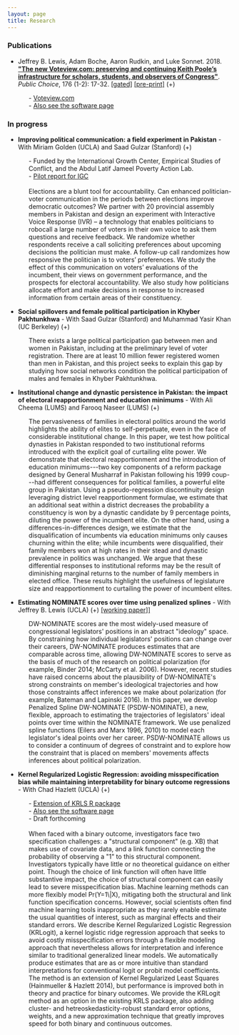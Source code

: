```yaml
---
layout: page
title: Research
---
```


### Publications

* Jeffrey B. Lewis, Adam Boche, Aaron Rudkin, and Luke Sonnet. 2018. [**"The new Voteview.com: preserving and continuing Keith Poole’s infrastructure for scholars, students, and observers of Congress"**](https://doi.org/10.1007/s11127-018-0546-0). *Public Choice*, 176 (1-2): 17-32. [[gated]](https://doi.org/10.1007/s11127-018-0546-0) <a href="/assets/preprints/BocheEtAl_Voteview.pdf">[pre-print]</a> <a data-toggle="collapse" data-target="#vv" aria-expanded="false" aria-controls="vv">(+)</a>

<div class="collapse" id="vv">
     <div class="card card-body">
<ul><ul style="list-style-type: none;">
<li> - <a href="https://voteview.com">Voteview.com</a></li>
<li> - <a href="/software/">Also see the software page</a></li>

</ul></ul>
</div>
</div>

### In progress

* **Improving political communication: a field experiment in Pakistan** - With Miriam Golden (UCLA) and Saad Gulzar (Stanford) <a data-toggle="collapse" data-target="#ivr" aria-expanded="false" aria-controls="ivr">(+)</a>

<div class="collapse" id="ivr">
     <div class="card card-body">
<ul><ul style="list-style-type: none;">
<li> - Funded by the International Growth Center, Empirical Studies of Conflict, and the Abdul Latif Jameel Poverty Action Lab.</li>
<li> - <a href="https://www.theigc.org/wp-content/uploads/2017/08/Golden-et-al-2017-Final-report_v2.pdf">Pilot report for IGC</a></li>
<li>&nbsp;</li>
<li> Elections are a blunt tool for accountability. Can enhanced politician-voter communication in the periods between elections improve democratic outcomes? We partner with 20 provincial assembly members in Pakistan and design an experiment with Interactive Voice Response (IVR) – a technology that enables politicians to robocall a large number of voters in their own voice to ask them questions and receive feedback. We randomize whether respondents receive a call soliciting preferences about upcoming decisions the politician must make. A follow-up call randomizes how responsive the politician is to voters’ preferences. We study the effect of this communication on voters’ evaluations of the incumbent, their views on government performance, and the prospects for electoral accountability. We also study how politicians allocate effort and make decisions in response to increased information from certain areas of their constituency.</li>

</ul></ul>
</div>
</div>

* **Social spillovers and female political participation in Khyber Pakhtunkhwa** - With Saad Gulzar (Stanford) and Muhammad Yasir Khan (UC Berkeley) <a data-toggle="collapse" data-target="#pkreg" aria-expanded="false" aria-controls="pkreg">(+)</a>

<div class="collapse" id="pkreg">
     <div class="card card-body">
<ul><ul style="list-style-type: none;">
<li> There exists a large political participation gap between men and women in Pakistan, including at the preliminary level of voter registration. There are at least 10 million fewer registered women than men in Pakistan, and this project seeks to explain this gap by studying how social networks condition the political participation of males and females in Khyber Pakhtunkhwa.</li>

</ul></ul>
</div>
</div>

* **Institutional change and dynastic persistence in Pakistan: the impact of electoral reapportionment and education minimums** - With Ali Cheema (LUMS) and Farooq Naseer (LUMS) <a data-toggle="collapse" data-target="#dyninst" aria-expanded="false" aria-controls="dyninst">(+)</a>

<div class="collapse" id="dyninst">
     <div class="card card-body">
<ul><ul style="list-style-type: none;">
<li>The pervasiveness of families in electoral politics around the world highlights the ability of elites to self-perpetuate, even in the face of considerable institutional change. In this paper, we test how political dynasties in Pakistan responded to two institutional reforms introduced with the explicit goal of curtailing elite power. We demonstrate that electoral reapportionment and the introduction of education minimums---two key components of a reform package designed by General Musharraf in Pakistan following his 1999 coup---had different consequences for political families, a powerful elite group in Pakistan. Using a pseudo-regression discontinuity design leveraging district level reapportionment formulae, we estimate that an additional seat within a district decreases the probability a constituency is won by a dynastic candidate by 9 percentage points, diluting the power of the incumbent elite. On the other hand, using a differences-in-differences design, we estimate that the disqualification of incumbents via education minimums only causes churning within the elite; while incumbents were disqualified, their family members won at high rates in their stead and dynastic prevalence in politics was unchanged. We argue that these differential responses to institutional reforms may be the result of diminishing marginal returns to the number of family members in elected office. These results highlight the usefulness of legislature size and reapportionment to curtailing the power of incumbent elites.</li>

</ul></ul>
</div>
</div>

* **Estimating NOMINATE scores over time using penalized splines** - With Jeffrey B. Lewis (UCLA) <a data-toggle="collapse" data-target="#dyn" aria-expanded="false" aria-controls="dyn">(+)</a> <a href="/assets/preprints/LewisSonnet_psdwnominate.pdf">[working paper]]</a>

<div class="collapse" id="dyn">
     <div class="card card-body">
<ul><ul style="list-style-type: none;">
<li> DW-NOMINATE scores are the most widely-used measure of congressional legislators' positions in an abstract "ideology" space. By constraining how individual legislators' positions can change over their careers, DW-NOMINATE produces estimates that are comparable across time, allowing DW-NOMINATE scores to serve as the basis of much of the research on political polarization (for example, Binder 2014; McCarty et al. 2006). However, recent studies have raised concerns about the plausibility of DW-NOMINATE's strong constraints on member's ideological trajectories and how those constraints affect inferences we make about polarization (for example, Bateman and Lapinski 2016). In this paper, we develop Penalized Spline DW-NOMINATE (PSDW-NOMINATE), a new, flexible, approach to estimating the trajectories of legislators' ideal points over time within the NOMINATE framework.  We use penalized spline functions (Eilers and Marx 1996, 2010) to model each legislator's ideal points over her career.  PSDW-NOMINATE allows us to consider a continuum of degrees of constraint and to explore how the constraint that is placed on members' movements affects inferences about political polarization. </li>
</ul></ul>

</div>
</div>


* **Kernel Regularized Logistic Regression: avoiding misspecification bias while maintaining interpretability for binary outcome regressions** - With Chad Hazlett (UCLA) <a data-toggle="collapse" data-target="#krlogit" aria-expanded="false" aria-controls="krlogit">(+)</a>

<div class="collapse" id="krlogit">
     <div class="card card-body">
<ul><ul style="list-style-type: none;">
<li> - <a href="https://github.com/lukesonnet/KRLS">Extension of KRLS R package</a></li>
<li> - <a href="/software/">Also see the software page</a></li>
<li> - Draft forthcoming</li>
<li>&nbsp;</li>
<li> When faced with a binary outcome, investigators face two specification challenges: a "structural component" (e.g. XB) that makes use of covariate data, and a link function connecting the probability of observing a "1" to this structural component. Investigators typically have little or no theoretical guidance on either point. Though the choice of link function will often have little substantive impact, the choice of structural component can easily lead to severe misspecification bias. Machine learning methods can more flexibly model Pr(Y=1\|X), mitigating both the structural and link function specification concerns. However, social scientists often find machine learning tools inappropriate as they rarely enable estimate the usual quantities of interest, such as marginal effects and their standard errors. We describe Kernel Regularized Logistic Regression (KRLogit), a kernel logistic ridge regression approach that seeks to avoid costly misspecification errors through a flexible modeling approach that nevertheless allows for interpretation and inference similar to traditional generalized linear models. We automatically produce estimates that are as or more intuitive than standard interpretations for conventional logit or probit model coefficients. The method is an extension of Kernel Regularized Least Squares (Hainmueller & Hazlett 2014), but performance is improved both in theory and practice for binary outcomes. We provide the KRLogit method as an option in the existing KRLS package, also adding cluster- and hetreoskedasticity-robust standard error options, weights, and a new approximation technique that greatly improves speed for both binary and continuous outcomes. </li>

</ul></ul>
</div>
</div>


